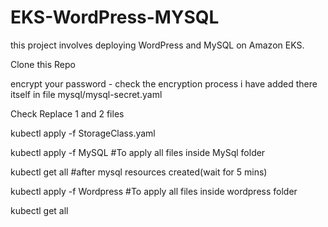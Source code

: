 # EKS-WordPress-MYSQL
this project involves deploying WordPress and MySQL on Amazon EKS.


Clone this Repo

encrypt your password - check the encryption process i have added there itself in file mysql/mysql-secret.yaml


Check Replace 1 and 2 files 

kubectl apply -f StorageClass.yaml

kubectl apply -f MySQL
#To apply all files inside MySql folder


kubectl get all
#after mysql resources created(wait for 5 mins)

kubectl apply -f Wordpress
#To apply all files inside wordpress folder


kubectl get all
